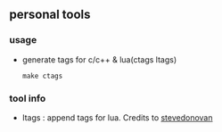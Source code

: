 ## personal tools

### usage
* generate tags for c/c++ & lua(ctags ltags)
	```
	make ctags
	```

### tool info
* ltags : append tags for lua. Credits to [stevedonovan](https://github.com/stevedonovan/ltags)
